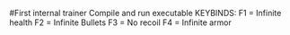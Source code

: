 #First internal trainer
Compile and run executable
KEYBINDS:
F1 = Infinite health
F2 = Infinite Bullets
F3 = No recoil
F4 = Infinite armor
